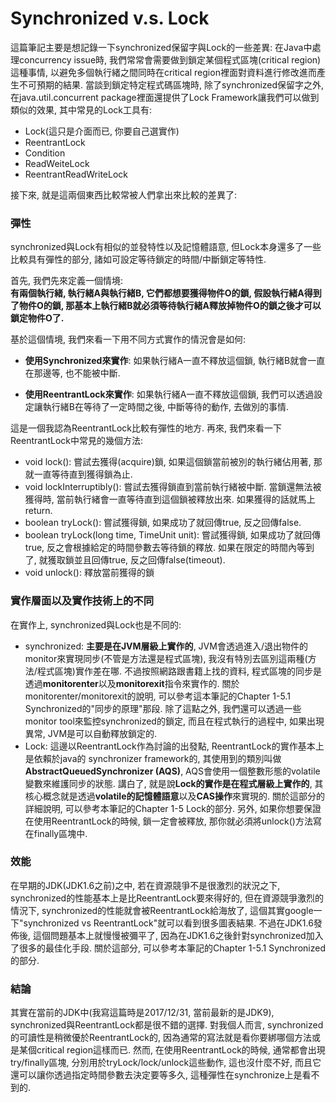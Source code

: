 # Synchronized v.s. Lock

這篇筆記主要是想記錄一下synchronized保留字與Lock的一些差異: 在Java中處理concurrency issue時, 我們常常會需要做到鎖定某個程式區塊\(critical region\)這種事情, 以避免多個執行緒之間同時在critical region裡面對資料進行修改進而產生不可預期的結果. 當談到鎖定特定程式碼區塊時, 除了synchronized保留字之外, 在java.util.concurrent package裡面還提供了Lock Framework讓我們可以做到類似的效果, 其中常見的Lock工具有:

* Lock\(這只是介面而已, 你要自己選實作\)
* ReentrantLock
* Condition
* ReadWeiteLock
* ReentrantReadWriteLock

接下來, 就是這兩個東西比較常被人們拿出來比較的差異了:

### 彈性

synchronized與Lock有相似的並發特性以及記憶體語意, 但Lock本身還多了一些比較具有彈性的部分, 諸如可設定等待鎖定的時間/中斷鎖定等特性.

首先, 我們先來定義一個情境:  
**有兩個執行緒, 執行緒A與執行緒B, 它們都想要獲得物件O的鎖, 假設執行緒A得到了物件O的鎖, 那基本上執行緒B就必須等待執行緒A釋放掉物件O的鎖之後才可以鎖定物件O了.**

基於這個情境, 我們來看一下用不同方式實作的情況會是如何:

* **使用Synchronized來實作**: 如果執行緒A一直不釋放這個鎖, 執行緒B就會一直在那邊等, 也不能被中斷.

* **使用ReentrantLock來實作**: 如果執行緒A一直不釋放這個鎖, 我們可以透過設定讓執行緒B在等待了一定時間之後, 中斷等待的動作, 去做別的事情.

這是一個我認為ReentrantLock比較有彈性的地方. 再來, 我們來看一下ReentrantLock中常見的幾個方法:

* void lock\(\): 嘗試去獲得\(acquire\)鎖, 如果這個鎖當前被別的執行緒佔用著, 那就一直等待直到獲得鎖為止.
* void lockInterruptibly\(\): 嘗試去獲得鎖直到當前執行緒被中斷. 當鎖還無法被獲得時, 當前執行緒會一直等待直到這個鎖被釋放出來. 如果獲得的話就馬上return.
* boolean tryLock\(\): 嘗試獲得鎖, 如果成功了就回傳true, 反之回傳false.
* boolean tryLock\(long time, TimeUnit unit\): 嘗試獲得鎖, 如果成功了就回傳true, 反之會根據給定的時間參數去等待鎖的釋放. 如果在限定的時間內等到了, 就獲取鎖並且回傳true, 反之回傳false\(timeout\). 
* void unlock\(\): 釋放當前獲得的鎖

### 實作層面以及實作技術上的不同

在實作上, synchronized與Lock也是不同的:

* synchronized: **主要是在JVM層級上實作的**, JVM會透過進入/退出物件的monitor來實現同步\(不管是方法還是程式區塊\), 我沒有特別去區別這兩種\(方法/程式區塊\)實作差在哪. 不過按照網路跟書籍上找的資料, 程式區塊的同步是透過**monitorenter**以及**monitorexit**指令來實作的. 關於monitorenter/monitorexit的說明, 可以參考這本筆記的Chapter 1-5.1 Synchronized的"同步的原理"那段. 除了這點之外, 我們還可以透過一些monitor tool來監控synchronized的鎖定, 而且在程式執行的過程中, 如果出現異常, JVM是可以自動釋放鎖定的.
* Lock: 這邊以ReentrantLock作為討論的出發點, ReentrantLock的實作基本上是依賴於java的 synchronizer framework的, 其使用到的類別叫做**AbstractQueuedSynchronizer \(AQS\)**, AQS會使用一個整數形態的volatile變數來維護同步的狀態. 講白了, 就是說**Lock的實作是在程式層級上實作的**, 其核心概念就是透過**volatile的記憶體語意**以及**CAS操作**來實現的. 關於這部分的詳細說明, 可以參考本筆記的Chapter 1-5 Lock的部分. 另外, 如果你想要保證在使用ReentrantLock的時候, 鎖一定會被釋放, 那你就必須將unlock\(\)方法寫在finally區塊中.

### 效能

在早期的JDK\(JDK1.6之前\)之中, 若在資源競爭不是很激烈的狀況之下, synchronized的性能基本上是比ReentrantLock要來得好的, 但在資源競爭激烈的情況下, synchronized的性能就會被ReentrantLock給海放了, 這個其實google一下"synchronized vs ReentrantLock"就可以看到很多圖表結果. 不過在JDK1.6發佈後, 這個問題基本上就慢慢被彌平了, 因為在JDK1.6之後針對synchronized加入了很多的最佳化手段. 關於這部分, 可以參考本筆記的Chapter 1-5.1 Synchronized的部分.

### 結論

其實在當前的JDK中\(我寫這篇時是2017/12/31, 當前最新的是JDK9\), synchronized與ReentrantLock都是很不錯的選擇. 對我個人而言, synchronized的可讀性是稍微優於ReentrantLock的, 因為通常的寫法就是看你要綁哪個方法或是某個critical region這樣而已. 然而, 在使用ReentrantLock的時候, 通常都會出現try/finally區塊, 分別用於tryLock/lock/unlock這些動作, 這也沒什麼不好, 而且它還可以讓你透過指定時間參數去決定要等多久, 這種彈性在synchronize上是看不到的.

